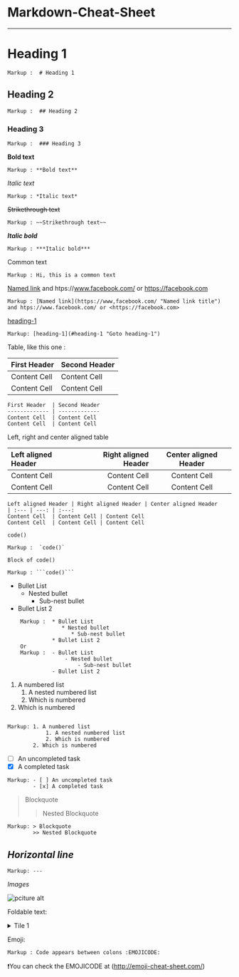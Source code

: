 # Markdown-Cheat-Sheet

- - - - 
# Heading 1 

    Markup :  # Heading 1 

## Heading 2 

    Markup :  ## Heading 2 

### Heading 3 

    Markup :  ### Heading 3

**Bold text**

    Markup : **Bold text**

*Italic text*

    Markup : *Italic text*

~~Strikethrough text~~

    Markup : ~~Strikethrough text~~

***Italic bold***

    Markup : ***Italic bold***

Common text

    Markup : Hi, this is a common text

[Named link](https://www,facebook.com/ "Named link title") and htps://www.facebook.com/ or <https://facebook.com>

    Markup : [Named link](https://www,facebook.com/ "Named link title") and htps://www.facebook.com/ or <https://facebook.com>

[heading-1](#heading-1 "Goto heading-1")

    Markup: [heading-1](#heading-1 "Goto heading-1")

Table, like this one :

First Header  | Second Header
------------- | -------------
Content Cell  | Content Cell
Content Cell  | Content Cell

```
First Header  | Second Header
------------- | -------------
Content Cell  | Content Cell
Content Cell  | Content Cell
```
  
Left, right and center aligned table

Left aligned Header | Right aligned Header | Center aligned Header
| :--- | ---: | :---:
Content Cell  | Content Cell | Content Cell
Content Cell  | Content Cell | Content Cell

```
Left aligned Header | Right aligned Header | Center aligned Header
| :--- | ---: | :---:
Content Cell  | Content Cell | Content Cell
Content Cell  | Content Cell | Content Cell
```
`code()`

    Markup :  `code()`

```Block of code()```

    Markup : ```code()```

* Bullet List
  * Nested bullet
      * Sub-nest bullet
* Bullet List 2
```
    Markup :  * Bullet List
                 * Nested bullet
                    * Sub-nest bullet
              * Bullet List 2
    Or
    Markup :  - Bullet List
                  - Nested bullet
                      - Sub-nest bullet
              - Bullet List 2
```

1. A numbered list
    1. A nested numbered list
    2. Which is numbered
2. Which is numbered

~~~

Markup: 1. A numbered list
            1. A nested numbered list
            2. Which is numbered
        2. Which is numbered

~~~

- [ ] An uncompleted task
- [x] A completed task

~~~
Markup: - [ ] An uncompleted task
        - [x] A completed task
~~~

> Blockquote
>> Nested Blockquote

~~~
Markup: > Blockquote
        >> Nested Blockquote
~~~

*Horizontal line*
---

    Markup: ---

*Images*

![pciture alt](http://via.placeholder.com/200x150 "Optional title")

Foldable text:

<details>
  <summary>Tile 1</summary>
  - Hi
</details>

Emoji:

    Markup : Code appears between colons :EMOJICODE:

❗You can check the EMOJICODE at (http://emoji-cheat-sheet.com/) 
